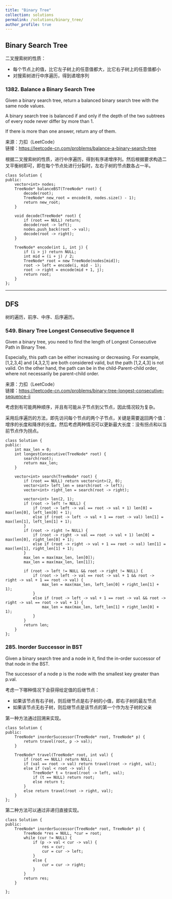 ```yaml
---
title: "Binary Tree"
collection: solutions
permalink: /solutions/binary_tree/
author_profile: true
---
```


## Binary Search Tree

二叉搜索树的性质：
* 每个节点上的值，比它左子树上的任意值都大，比它右子树上的任意值都小
* 对搜索树进行中序遍历，得到递增序列

### 1382. Balance a Binary Search Tree

Given a binary search tree, return a balanced binary search tree with the same node values.

A binary search tree is balanced if and only if the depth of the two subtrees of every node never differ by more than 1.

If there is more than one answer, return any of them.

来源：力扣（LeetCode）  
链接：https://leetcode-cn.com/problems/balance-a-binary-search-tree

根据二叉搜索树的性质，进行中序遍历，得到有序递增序列。然后根据要求构造二叉平衡树即可，即在每个节点处进行分裂时，左右子树的节点数各占一半。

```
class Solution {
public:
    vector<int> nodes;
    TreeNode* balanceBST(TreeNode* root) {
        decode(root);
        TreeNode* new_root = encode(0, nodes.size() - 1);
        return new_root;
    }
    
    void decode(TreeNode* root) {
        if (root == NULL) return;
        decode(root -> left);
        nodes.push_back(root -> val);
        decode(root -> right);
    }
    
    TreeNode* encode(int i, int j) {
        if (i > j) return NULL;
        int mid = (i + j) / 2;
        TreeNode* root = new TreeNode(nodes[mid]);
        root -> left = encode(i, mid - 1);
        root -> right = encode(mid + 1, j);
        return root;
    }
};
```

---

## DFS

树的遍历，前序、中序、后序遍历。

### 549. Binary Tree Longest Consecutive Sequence II

Given a binary tree, you need to find the length of Longest Consecutive Path in Binary Tree.

Especially, this path can be either increasing or decreasing. For example, [1,2,3,4] and [4,3,2,1] are both considered valid, but the path [1,2,4,3] is not valid. On the other hand, the path can be in the child-Parent-child order, where not necessarily be parent-child order.

来源：力扣（LeetCode）  
链接：https://leetcode-cn.com/problems/binary-tree-longest-consecutive-sequence-ii

考虑到有可能两种顺序，并且有可能从子节点到父节点，因此情况较为复杂。

采用后序遍历的方法，即先访问每个节点的两个子节点，关键是需要返回两个值：增序的长度和降序的长度。然后考虑两种情况可以更新最大长度：没有拐点和以当前节点作为拐点。

```
class Solution {
public:
    int max_len = 0;
    int longestConsecutive(TreeNode* root) {
        search(root);
        return max_len;
    }

    vector<int> search(TreeNode* root) {
        if (root == NULL) return vector<int>(2, 0);
        vector<int> left_len = search(root -> left);
        vector<int> right_len = search(root -> right);

        vector<int> len(2, 1);
        if (root -> left != NULL) {
            if (root -> left -> val == root -> val + 1) len[0] = max(len[0], left_len[0] + 1);
            else if (root -> left -> val + 1 == root -> val) len[1] = max(len[1], left_len[1] + 1);
        }
        if (root -> right != NULL) {
            if (root -> right -> val == root -> val + 1) len[0] = max(len[0], right_len[0] + 1);
            else if (root -> right -> val + 1 == root -> val) len[1] = max(len[1], right_len[1] + 1);
        }
        max_len = max(max_len, len[0]);
        max_len = max(max_len, len[1]);
        
        if (root -> left != NULL && root -> right != NULL) {
            if (root -> left -> val == root -> val + 1 && root -> right -> val + 1 == root -> val) {
                max_len = max(max_len, left_len[0] + right_len[1] + 1);
            }
            else if (root -> left -> val + 1 == root -> val && root -> right -> val == root -> val + 1) {
                max_len = max(max_len, left_len[1] + right_len[0] + 1);
            }
        }
        return len;
    }
};
```

### 285. Inorder Successor in BST

Given a binary search tree and a node in it, find the in-order successor of that node in the BST.

The successor of a node p is the node with the smallest key greater than p.val.

考虑一下哪种情况下会获得给定值的后继节点：
* 如果该节点有右子树，则后继节点是右子树的小值，即右子树的最左节点
* 如果该节点无右子树，则后继节点是该节点的第一个作为左子树的父亲
  
第一种方法通过回溯来实现。

```
class Solution {
public:
    TreeNode* inorderSuccessor(TreeNode* root, TreeNode* p) {
        return travel(root, p -> val);
    }
    
    TreeNode* travel(TreeNode* root, int val) {
        if (root == NULL) return NULL;
        if (val == root -> val) return travel(root -> right, val);
        else if (val < root -> val) {
            TreeNode* t = travel(root -> left, val);
            if (t == NULL) return root;
            else return t;
        }
        else return travel(root -> right, val);
    }
};
```

第二种方法可以通过非递归直接实现。

```
class Solution {
public:
    TreeNode* inorderSuccessor(TreeNode* root, TreeNode* p) {
        TreeNode *res = NULL, *cur = root;
        while (cur != NULL) {
            if (p -> val < cur -> val) {
                res = cur;
                cur = cur -> left;
            }
            else {
                cur = cur -> right;
            }
        }
        return res;
    }
    
};
```